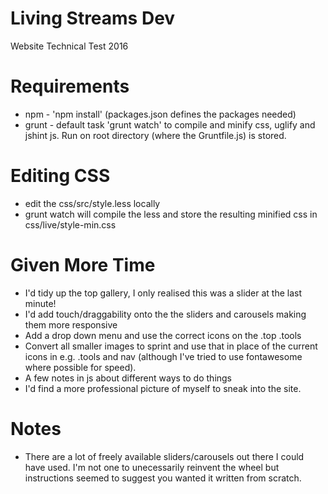 # Living Streams Dev
Website Technical Test 2016

# Requirements
- npm - 'npm install' (packages.json defines the packages needed)
- grunt - default task 'grunt watch' to compile and minify css, uglify and jshint js. Run on root directory (where the Gruntfile.js) is stored.

# Editing CSS
- edit the css/src/style.less locally
- grunt watch will compile the less and store the resulting minified css in css/live/style-min.css

# Given More Time
- I'd tidy up the top gallery, I only realised this was a slider at the last minute!
- I'd add touch/draggability onto the the sliders and carousels making them more responsive
- Add a drop down menu and use the correct icons on the .top .tools
- Convert all smaller images to sprint and use that in place of the current icons in e.g. .tools and nav (although I've tried to use fontawesome where possible for speed).
- A few notes in js about different ways to do things
- I'd find a more professional picture of myself to sneak into the site.


# Notes
- There are a lot of freely available sliders/carousels out there I could have used. I'm not one to unecessarily reinvent the wheel but instructions seemed to suggest you wanted it written from scratch.

 
